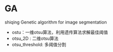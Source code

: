 # GA
shiqing
Genetic algorithm for image segmentation
* ostu：一维otsu算法，利用遗传算法求解最佳阈值
* otsu_2D : 二维otsu算法
* otsu_threshold: 多阈值分割

